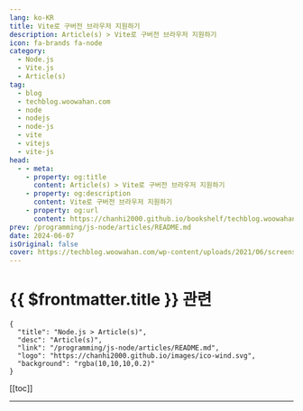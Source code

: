 ```yaml
---
lang: ko-KR
title: Vite로 구버전 브라우저 지원하기
description: Article(s) > Vite로 구버전 브라우저 지원하기
icon: fa-brands fa-node
category: 
  - Node.js
  - Vite.js
  - Article(s)
tag: 
  - blog
  - techblog.woowahan.com
  - node
  - nodejs
  - node-js
  - vite
  - vitejs
  - vite-js
head:
  - - meta:
    - property: og:title
      content: Article(s) > Vite로 구버전 브라우저 지원하기
    - property: og:description
      content: Vite로 구버전 브라우저 지원하기
    - property: og:url
      content: https://chanhi2000.github.io/bookshelf/techblog.woowahan.com/17710.html
prev: /programming/js-node/articles/README.md
date: 2024-06-07
isOriginal: false
cover: https://techblog.woowahan.com/wp-content/uploads/2021/06/screenshot.jpg
---
```


# {{ $frontmatter.title }} 관련

```component VPCard
{
  "title": "Node.js > Article(s)",
  "desc": "Article(s)",
  "link": "/programming/js-node/articles/README.md",
  "logo": "https://chanhi2000.github.io/images/ico-wind.svg",
  "background": "rgba(10,10,10,0.2)"
}
```

[[toc]]

---

<SiteInfo
  name="Vite로 구버전 브라우저 지원하기 | 우아한형제들 기술블로그"
  desc="Vite로 구버전 브라우저 지원하기"
  url="https://techblog.woowahan.com/17710/"
  logo="https://techblog.woowahan.com/wp-content/uploads/2020/08/favicon.ico"
  preview="https://techblog.woowahan.com/wp-content/uploads/2021/06/screenshot.jpg"/>

<!-- TODO: 작성 -->
